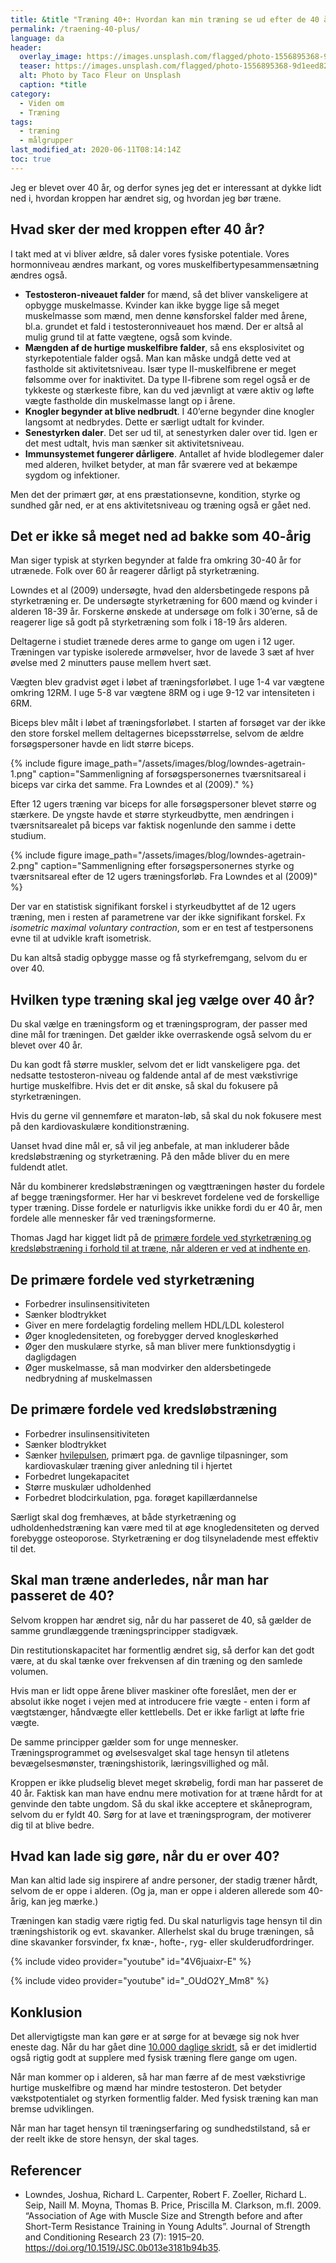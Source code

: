 ```yaml
---
title: &title "Træning 40+: Hvordan kan min træning se ud efter de 40 år"
permalink: /traening-40-plus/
language: da
header:
  overlay_image: https://images.unsplash.com/flagged/photo-1556895368-9d1eed826c58?ixlib=rb-1.2.1&ixid=eyJhcHBfaWQiOjEyMDd9&auto=format&fit=crop&w=1900&q=5
  teaser: https://images.unsplash.com/flagged/photo-1556895368-9d1eed826c58?ixlib=rb-1.2.1&ixid=eyJhcHBfaWQiOjEyMDd9&auto=format&fit=crop&w=400&q=5
  alt: Photo by Taco Fleur on Unsplash
  caption: *title
category:
  - Viden om
  - Træning
tags:
  - træning
  - målgrupper
last_modified_at: 2020-06-11T08:14:14Z
toc: true
---
```


Jeg er blevet over 40 år, og derfor synes jeg det er interessant at dykke lidt ned i, hvordan kroppen har ændret sig, og hvordan jeg bør træne. 

## Hvad sker der med kroppen efter 40 år?

I takt med at vi bliver ældre, så daler vores fysiske potentiale. Vores hormonniveau ændres markant, og vores muskelfibertypesammensætning ændres også.

- **Testosteron-niveauet falder** for mænd, så det bliver vanskeligere at opbygge muskelmasse. Kvinder kan ikke bygge lige så meget muskelmasse som mænd, men denne kønsforskel falder med årene, bl.a. grundet et fald i testosteronniveauet hos mænd. Der er altså al mulig grund til at fatte vægtene, også som kvinde.
- **Mængden af de hurtige muskelfibre falder**, så ens eksplosivitet og styrkepotentiale falder også. Man kan måske undgå dette ved at fastholde sit aktivitetsniveau. Især type II-muskelfibrene er meget følsomme over for inaktivitet. Da type II-fibrene som regel også er de tykkeste og stærkeste fibre, kan du ved jævnligt at være aktiv og løfte vægte fastholde din muskelmasse langt op i årene.
- **Knogler begynder at blive nedbrudt**. I 40’erne begynder dine knogler langsomt at nedbrydes. Dette er særligt udtalt for kvinder.
- **Senestyrken daler**. Det ser ud til, at senestyrken daler over tid. Igen er det mest udtalt, hvis man sænker sit aktivitetsniveau.
- **Immunsystemet fungerer dårligere**. Antallet af hvide blodlegemer daler med alderen, hvilket betyder, at man får sværere ved at bekæmpe sygdom og infektioner. 

Men det der primært gør, at ens præstationsevne, kondition, styrke og sundhed går ned, er at ens aktivitetsniveau og træning også er gået ned.

## Det er ikke så meget ned ad bakke som 40-årig

Man siger typisk at styrken begynder at falde fra omkring 30-40 år for utrænede. Folk over 60 år reagerer dårligt på styrketræning. 

Lowndes et al (2009) undersøgte, hvad den aldersbetingede respons på styrketræning er. De undersøgte styrketræning for 600 mænd og kvinder i alderen 18-39 år. Forskerne ønskede at undersøge om folk i 30’erne, så de reagerer lige så godt på styrketræning som folk i 18-19 års alderen. 

Deltagerne i studiet trænede deres arme to gange om ugen i 12 uger. Træningen var typiske isolerede armøvelser, hvor de lavede 3 sæt af hver øvelse med 2 minutters pause mellem hvert sæt.

Vægten blev gradvist øget i løbet af træningsforløbet. I uge 1-4 var vægtene omkring 12RM. I uge 5-8 var vægtene 8RM og i uge 9-12 var intensiteten i 6RM.

Biceps blev målt i løbet af træningsforløbet. I starten af forsøget var der ikke den store forskel mellem deltagernes bicepsstørrelse, selvom de ældre forsøgspersoner havde en lidt større biceps. 

{% include figure image_path="/assets/images/blog/lowndes-agetrain-1.png" caption="Sammenligning af forsøgspersonernes tværsnitsareal i biceps var cirka det samme. Fra Lowndes et al (2009)." %}

Efter 12 ugers træning var biceps for alle forsøgspersoner blevet større og stærkere. De yngste havde et større styrkeudbytte, men ændringen i tværsnitsarealet på biceps var faktisk nogenlunde den samme i dette studium.

{% include figure image_path="/assets/images/blog/lowndes-agetrain-2.png" caption="Sammenligning efter forsøgspersonernes styrke og tværsnitsareal efter de 12 ugers træningsforløb. Fra Lowndes et al (2009)" %}

Der var en statistisk signifikant forskel i styrkeudbyttet af de 12 ugers træning, men i resten af parametrene var der ikke signifikant forskel. Fx _isometric maximal voluntary contraction_, som er en test af testpersonens evne til at udvikle kraft isometrisk. 

Du kan altså stadig opbygge masse og få styrkefremgang, selvom du er over 40.  

## Hvilken type træning skal jeg vælge over 40 år?

Du skal vælge en træningsform og et træningsprogram, der passer med dine mål for træningen. Det gælder ikke overraskende også selvom du er blevet over 40 år. 

Du kan godt få større muskler, selvom det er lidt vanskeligere pga. det nedsatte testosteron-niveau og faldende antal af de mest vækstivrige hurtige muskelfibre. Hvis det er dit ønske, så skal du fokusere på styrketræningen.

Hvis du gerne vil gennemføre et maraton-løb, så skal du nok fokusere mest på den kardiovaskulære konditionstræning.

Uanset hvad dine mål er, så vil jeg anbefale, at man inkluderer både kredsløbstræning og styrketræning. På den måde bliver du en mere fuldendt atlet.

Når du kombinerer kredsløbstræningen og vægttræningen høster du fordele af begge træningsformer. Her har vi beskrevet fordelene ved de forskellige typer træning. Disse fordele er naturligvis ikke unikke fordi du er 40 år, men fordele alle mennesker får ved træningsformerne.

Thomas Jagd har kigget lidt på de [primære fordele ved styrketræning og kredsløbstræning i forhold til at træne, når alderen er ved at indhente en](https://www.bodylab.dk/shop/traening-efter-de-2056c1.html).

## De primære fordele ved styrketræning

- Forbedrer insulinsensitiviteten
- Sænker blodtrykket
- Giver en mere fordelagtig fordeling mellem HDL/LDL kolesterol
- Øger knogledensiteten, og forebygger derved knogleskørhed
- Øger den muskulære styrke, så man bliver mere funktionsdygtig i dagligdagen
- Øger muskelmasse, så man modvirker den aldersbetingede nedbrydning af muskelmassen

## De primære fordele ved kredsløbstræning

- Forbedrer insulinsensitiviteten
- Sænker blodtrykket
- Sænker [hvilepulsen](/hvilepuls/), primært pga. de gavnlige tilpasninger, som kardiovaskulær træning giver anledning til i hjertet
- Forbedret lungekapacitet
- Større muskulær udholdenhed
- Forbedret blodcirkulation, pga. forøget kapillærdannelse

Særligt skal dog fremhæves, at både styrketræning og udholdenhedstræning kan være med til at øge knogledensiteten og derved forebygge osteoporose. Styrketræning er dog tilsyneladende mest effektiv til det.

## Skal man træne anderledes, når man har passeret de 40?

Selvom kroppen har ændret sig, når du har passeret de 40, så gælder de samme grundlæggende træningsprincipper stadigvæk. 

Din restitutionskapacitet har formentlig ændret sig, så derfor kan det godt være, at du skal tænke over frekvensen af din træning og den samlede volumen. 

Hvis man er lidt oppe årene bliver maskiner ofte foreslået, men der er absolut ikke noget i vejen med at introducere frie vægte - enten i form af vægtstænger, håndvægte eller kettlebells. Det er ikke farligt at løfte frie vægte.

De samme principper gælder som for unge mennesker. Træningsprogrammet og øvelsesvalget skal tage hensyn til atletens bevægelsesmønster, træningshistorik, læringsvillighed og mål. 

Kroppen er ikke pludselig blevet meget skrøbelig, fordi man har passeret de 40 år. Faktisk kan man have endnu mere motivation for at træne hårdt for at genvinde den tabte ungdom. Så du skal ikke acceptere et skåneprogram, selvom du er fyldt 40. Sørg for at lave et træningsprogram, der motiverer dig til at blive bedre.

## Hvad kan lade sig gøre, når du er over 40?

Man kan altid lade sig inspirere af andre personer, der stadig træner hårdt, selvom de er oppe i alderen. (Og ja, man er oppe i alderen allerede som 40-årig, kan jeg mærke.)

Træningen kan stadig være rigtig fed. Du skal naturligvis tage hensyn til din træningshistorik og evt. skavanker. Allerhelst skal du bruge træningen, så dine skavanker forsvinder, fx knæ-, hofte-, ryg- eller skulderudfordringer.

{% include video provider="youtube" id="4V6juaixr-E" %}

{% include video provider="youtube" id="_OUdO2Y_Mm8" %}

## Konklusion

Det allervigtigste man kan gøre er at sørge for at bevæge sig nok hver eneste dag. Når du har gået dine [10.000 daglige skridt](/skridt-pr-km-10000/), så er det imidlertid også rigtig godt at supplere med fysisk træning flere gange om ugen. 

Når man kommer op i alderen, så har man færre af de mest vækstivrige hurtige muskelfibre og mænd har mindre testosteron. Det betyder vækstpotentialet og styrken formentlig falder. Med fysisk træning kan man bremse udviklingen. 

Når man har taget hensyn til træningserfaring og sundhedstilstand, så er der reelt ikke de store hensyn, der skal tages.

## Referencer

- Lowndes, Joshua, Richard L. Carpenter, Robert F. Zoeller, Richard L. Seip, Naill M. Moyna, Thomas B. Price, Priscilla M. Clarkson, m.fl. 2009. “Association of Age with Muscle Size and Strength before and after Short-Term Resistance Training in Young Adults”. Journal of Strength and Conditioning Research 23 (7): 1915–20. <https://doi.org/10.1519/JSC.0b013e3181b94b35>.
